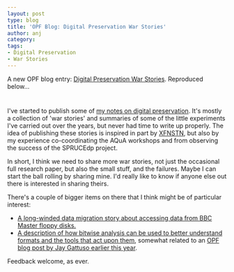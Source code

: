 ```yaml
---
layout: post
type: blog
title: 'OPF Blog: Digital Preservation War Stories'
author: anj
category:
tags:
- Digital Preservation
- War Stories
---
```

<p>
A new OPF blog entry: <a href="http://openpreservation.org/knowledge/blogs/2013/09/23/digital-preservation-war-stories/">Digital Preservation War Stories</a>. Reproduced below...
</p>
<!--break-->

<h1></h1>
<p>I've started to publish some of&nbsp;<a class="external" href="http://anjackson.github.io/keeping-codes/">my notes on digital preservation</a>. It's mostly a collection of&nbsp;'war stories' and summaries of some of the little experiments I've carried out over the years, but never had time to write up properly. The idea of publishing these stories is inspired in part by <a class="external" href="http://www.openpreservation.org/blogs/2013-09-13-registries-we-need">XFNSTN</a>, but also by my experience co-coordinating the AQuA workshops and from observing the success of the SPRUCEdp project.</p>
<p>In short, I think we need to share more war stories, not just the occasional full research paper, but also the small stuff, and the failures. Maybe I can start the ball rolling by sharing mine. I'd really like to know if anyone else out there is interested in sharing theirs.</p>
<p>There's a couple of bigger items on there that I think might be of particular interest:</p>
<ul>
<li><a class="external" href="http://anjackson.github.io/keeping-codes/experiments/bbc-micro-data-recovery.html">A long-winded data migration story about accessing data from BBC Master floppy disks.</a></li>
<li><a class="external" href="http://anjackson.github.io/keeping-codes/experiments/Understanding%20Tools%20and%20Formats%20Via%20Bitwise%20Analysis.html">A description of how bitwise analysis can be used to better understand formats and the tools that act upon them</a>, somewhat related to an <a class="external" href="http://www.openpreservation.org/blogs/2013-02-14-exploring-impact-flipped-bits">OPF blog post by Jay Gattuso&nbsp;earlier this year</a>.</li>
</ul>
<p>Feedback welcome, as ever.</p>
